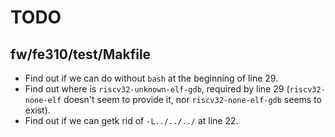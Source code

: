 # TODO

## fw/fe310/test/Makfile
- Find out if we can do without `bash` at the beginning of line 29.
- Find out where is `riscv32-unknown-elf-gdb`, required by line 29 (`riscv32-none-elf` doesn't seem to provide it, nor `riscv32-none-elf-gdb` seems to exist). 
- Find out if we can getk rid of `-L../../../` at line 22.
